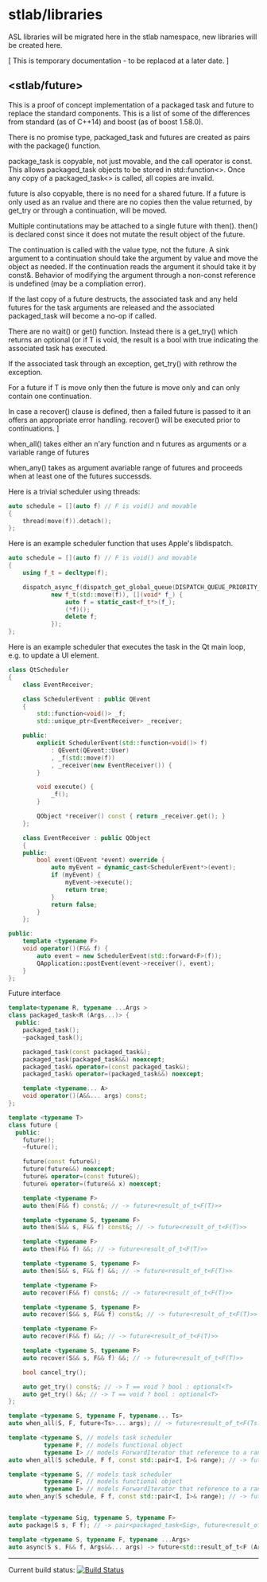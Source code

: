 # stlab/libraries

ASL libraries will be migrated here in the stlab namespace, new libraries will be created here.

[ This is temporary documentation - to be replaced at a later date. ]

## <stlab/future>

This is a proof of concept implementation of a packaged task and future to replace the standard components. This is a list of some of the differences from standard (as of C++14) and boost (as of boost 1.58.0).

There is no promise type, packaged_task and futures are created as pairs with the package() function.

package_task is copyable, not just movable, and the call operator is const. This allows packaged_task objects to be
stored in std::function<>. Once any copy of a packaged_task<> is called, all copies are invalid.

future is also copyable, there is no need for a shared future. If a future is only used as an rvalue and there are no copies then the value returned, by get_try or through a continuation, will be moved.

Multiple continutations may be attached to a single future with then(). then() is declared const since it does not mutate the result object of the future.

The continuation is called with the value type, not the future. A sink argument to a continuation should take the argument by value and move the object as needed. If the continuation reads the argument it should take it by const&. Behavior of modifying the argument through a non-const reference is undefined (may be a compliation error).

If the last copy of a future destructs, the associated task and any held futures for the task arguments are released and the associated packaged_task will become a no-op if called.

There are no wait() or get() function. Instead there is a get_try() which returns an optional<T> (or if T is void, the result is a bool with true indicating the associated task has executed.

If the associated task through an exception, get_try() with rethrow the exception.

For a future<T> if T is move only then the future is move only and can only contain one continuation.

In case a recover() clause is defined, then a failed future is passed to it an offers an appropriate error handling. recover() will be executed prior to continuations. ]

when_all() takes either an n'ary function and n futures as arguments or a variable range of futures

when_any() takes as argument avariable range of futures and proceeds when at least one of the futures successds.

Here is a trivial scheduler using threads:

```c++
auto schedule = [](auto f) // F is void() and movable
{
    thread(move(f)).detach();
};
```

Here is an example scheduler function that uses Apple's libdispatch.

```c++
auto schedule = [](auto f) // F is void() and movable
{
    using f_t = decltype(f);

    dispatch_async_f(dispatch_get_global_queue(DISPATCH_QUEUE_PRIORITY_DEFAULT, 0),
            new f_t(std::move(f)), [](void* f_) {
                auto f = static_cast<f_t*>(f_);
                (*f)();
                delete f;
            });
};
```

Here is an example scheduler that executes the task in the Qt main loop, e.g. to
update a UI element.
```C++
class QtScheduler
{
    class EventReceiver;

    class SchedulerEvent : public QEvent
    {
        std::function<void()> _f;
        std::unique_ptr<EventReceiver> _receiver;

    public:
        explicit SchedulerEvent(std::function<void()> f)
            : QEvent(QEvent::User)
            , _f(std::move(f))
            , _receiver(new EventReceiver()) {
        }

        void execute() {
            _f();
        }

        QObject *receiver() const { return _receiver.get(); }
    };

    class EventReceiver : public QObject
    {
    public:
        bool event(QEvent *event) override {
            auto myEvent = dynamic_cast<SchedulerEvent*>(event);
            if (myEvent) {
                myEvent->execute();
                return true;
            }
            return false;
        }
    };

public:
    template <typename F>
    void operator()(F&& f) {
        auto event = new SchedulerEvent(std::forward<F>(f));
        QApplication::postEvent(event->receiver(), event);
    }
};

```
Future interface
```c++
template<typename R, typename ...Args >
class packaged_task<R (Args...)> {
  public:
    packaged_task();
    ~packaged_task();

    packaged_task(const packaged_task&);
    packaged_task(packaged_task&&) noexcept;
    packaged_task& operator=(const packaged_task&);
    packaged_task& operator=(packaged_task&&) noexcept;

    template <typename... A>
    void operator()(A&&... args) const;
};

template <typename T>
class future {
  public:
    future();
    ~future();

    future(const future&);
    future(future&&) noexcept;
    future& operator=(const future&);
    future& operator=(future&& x) noexcept;

    template <typename F>
    auto then(F&& f) const&; // -> future<result_of_t<F(T)>>

    template <typename S, typename F>
    auto then(S&& s, F&& f) const&; // -> future<result_of_t<F(T)>>

    template <typename F>
    auto then(F&& f) &&; // -> future<result_of_t<F(T)>>

    template <typename S, typename F>
    auto then(S&& s, F&& f) &&; // -> future<result_of_t<F(T)>>

    template <typename F>
    auto recover(F&& f) const&; // -> future<result_of_t<F(T)>>

    template <typename S, typename F>
    auto recover(S&& s, F&& f) const&; // -> future<result_of_t<F(T)>>

    template <typename F>
    auto recover(F&& f) &&; // -> future<result_of_t<F(T)>>

    template <typename S, typename F>
    auto recover(S&& s, F&& f) &&; // -> future<result_of_t<F(T)>>

    bool cancel_try();

    auto get_try() const&; // -> T == void ? bool : optional<T>
    auto get_try() &&; // -> T == void ? bool : optional<T>
};

template <typename S, typename F, typename... Ts>
auto when_all(S, F, future<Ts>... args); // -> future<result_of_t<F(Ts...>>

template <typename S, // models task scheduler
          typename F, // models functional object
          typename I> // models ForwardIterator that reference to a range of futures of the same type
auto when_all(S schedule, F f, const std::pair<I, I>& range); // -> future<result_of_t<F(const std::vector<typename std::iterator_traits<I>::value_type::result_type>)>>

template <typename S, // models task scheduler
          typename F, // models functional object
          typename I> // models ForwardIterator that reference to a range of futures of the same type
auto when_any(S schedule, F f, const std::pair<I, I>& range); // -> future<result_of_t<F(typename std::iterator_traits<I>::value_type::result_type, size_t)>>


template <typename Sig, typename S, typename F>
auto package(S s, F f); // -> pair<packaged_task<Sig>, future<result_of_t<Sig>>>;

template <typename S, typename F, typename ...Args>
auto async(S s, F&& f, Args&&... args) -> future<std::result_of_t<F (Args...)>>
```

----------

Current build status: [![Build Status](https://travis-ci.org/FelixPetriconi/libraries.svg?branch=UnitTests)](https://travis-ci.org/FelixPetriconi/libraries)
